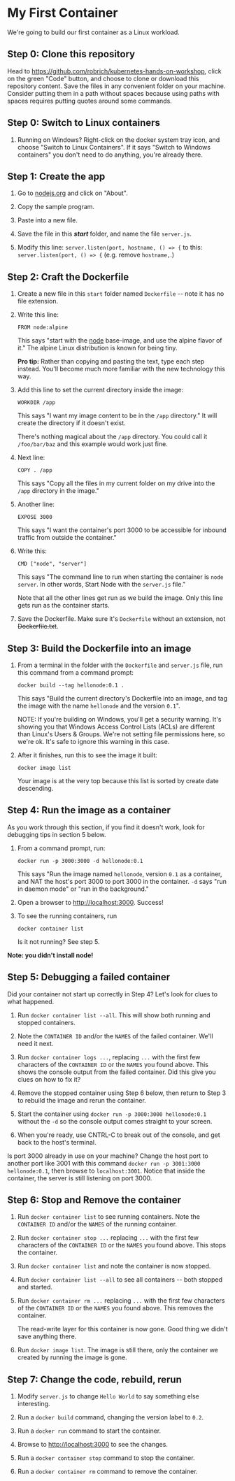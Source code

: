 My First Container
==================

We're going to build our first container as a Linux workload.


Step 0: Clone this repository
-----------------------------

Head to https://github.com/robrich/kubernetes-hands-on-workshop, click on the green "Code" button, and choose to clone or download this repository content. Save the files in any convenient folder on your machine. Consider putting them in a path without spaces because using paths with spaces requires putting quotes around some commands.


Step 0: Switch to Linux containers
----------------------------------

1. Running on Windows? Right-click on the docker system tray icon, and choose "Switch to Linux Containers". If it says "Switch to Windows containers" you don't need to do anything, you're already there.


Step 1: Create the app
----------------------

1. Go to [nodejs.org](https://nodejs.org/en/about) and click on "About".

2. Copy the sample program.

3. Paste into a new file.

4. Save the file in this ***start*** folder, and name the file `server.js`.

5. Modify this line: `server.listen(port, hostname, () => {` to this: `server.listen(port, () => {` (e.g. remove `hostname,`.)


Step 2: Craft the Dockerfile
----------------------------

1. Create a new file in this `start` folder named `Dockerfile` -- note it has no file extension.

2. Write this line:

   ```
   FROM node:alpine
   ```

   This says "start with the [node](https://hub.docker.com/_/node/) base-image, and use the alpine flavor of it."  The alpine Linux distribution is known for being tiny.

   **Pro tip:** Rather than copying and pasting the text, type each step instead.  You'll become much more familiar with the new technology this way.

3. Add this line to set the current directory inside the image:

   ```
   WORKDIR /app
   ```

   This says "I want my image content to be in the `/app` directory."  It will create the directory if it doesn't exist.

   There's nothing magical about the `/app` directory.  You could call it `/foo/bar/baz` and this example would work just fine.

4. Next line:

   ```
   COPY . /app
   ```

   This says "Copy all the files in my current folder on my drive into the `/app` directory in the image."

4. Another line:

   ```
   EXPOSE 3000
   ```

   This says "I want the container's port 3000 to be accessible for inbound traffic from outside the container."

5. Write this:

   ```
   CMD ["node", "server"]
   ```

   This says "The command line to run when starting the container is `node server`. In other words, Start Node with the `server.js` file."

   Note that all the other lines get run as we build the image.  Only this line gets run as the container starts.

6. Save the Dockerfile.  Make sure it's `Dockerfile` without an extension, not ~~Dockerfile.txt~~.


Step 3: Build the Dockerfile into an image
------------------------------------------

1. From a terminal in the folder with the `Dockerfile` and `server.js` file, run this command from a command prompt:

   ```
   docker build --tag hellonode:0.1 .
   ```

   This says "Build the current directory's Dockerfile into an image, and tag the image with the name `hellonode` and the version `0.1`".

   NOTE: If you're building on Windows, you'll get a security warning. It's showing you that Windows Access Control Lists (ACLs) are different than Linux's Users & Groups. We're not setting file permissions here, so we're ok. It's safe to ignore this warning in this case.


2. After it finishes, run this to see the image it built:

   ```
   docker image list
   ```

   Your image is at the very top because this list is sorted by create date descending.


Step 4: Run the image as a container
------------------------------------

As you work through this section, if you find it doesn't work, look for debugging tips in section 5 below.

1. From a command prompt, run:

   ```
   docker run -p 3000:3000 -d hellonode:0.1
   ```

   This says "Run the image named `hellonode`, version `0.1` as a container, and NAT the host's port 3000 to port 3000 in the container.  `-d` says "run in daemon mode" or "run in the background."

2. Open a browser to [http://localhost:3000](http://localhost:3000).  Success!

3. To see the running containers, run

   ```
   docker container list
   ```

   Is it not running?  See step 5.

**Note: you didn't install node!**


Step 5: Debugging a failed container
------------------------------------

Did your container not start up correctly in Step 4?  Let's look for clues to what happened.

1. Run `docker container list --all`.  This will show both running and stopped containers.

2. Note the `CONTAINER ID` and/or the `NAMES` of the failed container.  We'll need it next.

3. Run `docker container logs ...`, replacing `...` with the first few characters of the `CONTAINER ID` or the `NAMES` you found above.  This shows the console output from the failed container.  Did this give you clues on how to fix it?

4. Remove the stopped container using Step 6 below, then return to Step 3 to rebuild the image and rerun the container.

5. Start the container using `docker run -p 3000:3000 hellonode:0.1` without the `-d` so the console output comes straight to your screen.

6. When you're ready, use CNTRL-C to break out of the console, and get back to the host's terminal.

Is port 3000 already in use on your machine?  Change the host port to another port like 3001 with this command `docker run -p 3001:3000 hellonode:0.1`, then browse to `localhost:3001`.  Notice that inside the container, the server is still listening on port 3000.


Step 6: Stop and Remove the container
-------------------------------------

1. Run `docker container list` to see running containers.  Note the `CONTAINER ID` and/or the `NAMES` of the running container.

2. Run `docker container stop ...` replacing `...` with the first few characters of the `CONTAINER ID` or the `NAMES` you found above.  This stops the container.

3. Run `docker container list` and note the container is now stopped.

4. Run `docker container list --all` to see all containers -- both stopped and started.

5. Run `docker container rm ...` replacing `...` with the first few characters of the `CONTAINER ID` or the `NAMES` you found above.  This removes the container.

   The read-write layer for this container is now gone.  Good thing we didn't save anything there.

6. Run `docker image list`.  The image is still there, only the container we created by running the image is gone.


Step 7: Change the code, rebuild, rerun
---------------------------------------

1. Modify `server.js` to change `Hello World` to say something else interesting.

2. Run a `docker build` command, changing the version label to `0.2`.

3. Run a `docker run` command to start the container.

4. Browse to [http://localhost:3000](http://localhost:3000) to see the changes.

5. Run a `docker container stop` command to stop the container.

6. Run a `docker container rm` command to remove the container.
